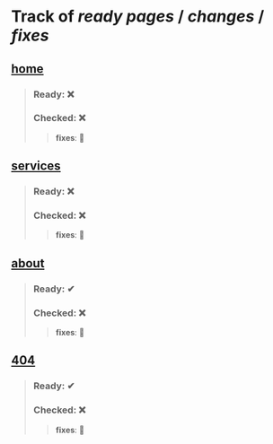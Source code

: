 # Track of *ready pages* / *changes* / *fixes*

## [home](https://github.com/arsu4ka/virtus-verstka)
> ### Ready: ❌
> ### Checked: ❌
>> **fixes**: 🚫


## [services](https://github.com/arsu4ka/virtus-verstka)
> ### Ready: ❌
> ### Checked: ❌
>> **fixes**: 🚫


## [about](https://github.com/arsu4ka/virtus-verstka)
> ### Ready: ✔
> ### Checked: ❌
>> **fixes**: 🚫


## [404](https://github.com/arsu4ka/virtus-verstka)
> ### Ready: ✔
> ### Checked: ❌
>> **fixes**: 🚫